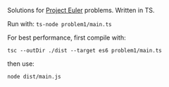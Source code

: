 Solutions for [Project Euler](https://projecteuler.net/) problems. Written in TS.

Run with: `ts-node problem1/main.ts`

For best performance, first compile with:

`tsc --outDir ./dist --target es6 problem1/main.ts`

then use:

`node dist/main.js`
